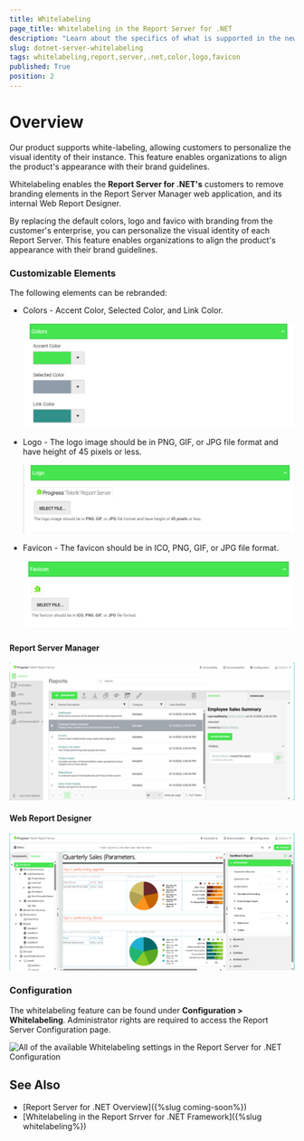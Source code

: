 ```yaml
---
title: Whitelabeling
page_title: Whitelabeling in the Report Server for .NET
description: "Learn about the specifics of what is supported in the new Whitelabeling functionality in the Report Server for .NET, and how each setting is applied to the Report Server Manager and Web Report Designer."
slug: dotnet-server-whitelabeling
tags: whitelabeling,report,server,.net,color,logo,favicon
published: True
position: 2
---
```


# Overview

Our product supports white-labeling, allowing customers to personalize the visual identity of their instance. This feature enables organizations to align the product's appearance with their brand guidelines.

Whitelabeling enables the **Report Server for .NET's** customers to remove branding elements in the Report Server Manager web application, and its internal Web Report Designer.

By replacing the default colors, logo and favico with branding from the customer's enterprise, you can personalize the visual identity of each Report Server. This feature enables organizations to align the product's appearance with their brand guidelines.


### Customizable Elements

The following elements can be rebranded:

* Colors - Accent Color, Selected Color, and Link Color.

	![The Report Server Manager and Web Report Designer color settings that are configurable](../images/rs-net-images/rs-net-whitelabeling-colors.png)

* Logo - The logo image should be in PNG, GIF, or JPG file format and have height of 45 pixels or less.

	![The Report Server Manager Logo](../images/rs-net-images/rs-net-whitelabeling-logo.png)

* Favicon - The favicon should be in ICO, PNG, GIF, or JPG file format.

	![The Report Server Manager Favicon](../images/rs-net-images/rs-net-whitelabeling-favicon.png)


#### Report Server Manager

![Overiew of the Report Server for .NET with changed colors](../images/rs-net-images/rs-net-whitelabeling-manager-applied.png)

####  Web Report Designer

![Overview of the internal Web Report Designer with changed colors](../images/rs-net-images/rs-net-whitelabeling-web-designer-applied.png)

### Configuration

The whitelabeling feature can be found under **Configuration > Whitelabeling**. Administrator rights are required to access the Report Server Configuration page.

![All of the available Whitelabeling settings in the Report Server for .NET Configuration]()

## See Also

* [Report Server for .NET Overview]({%slug coming-soon%})
* [Whitelabeling in the Report Srrver for .NET Framework]({%slug whitelabeling%})